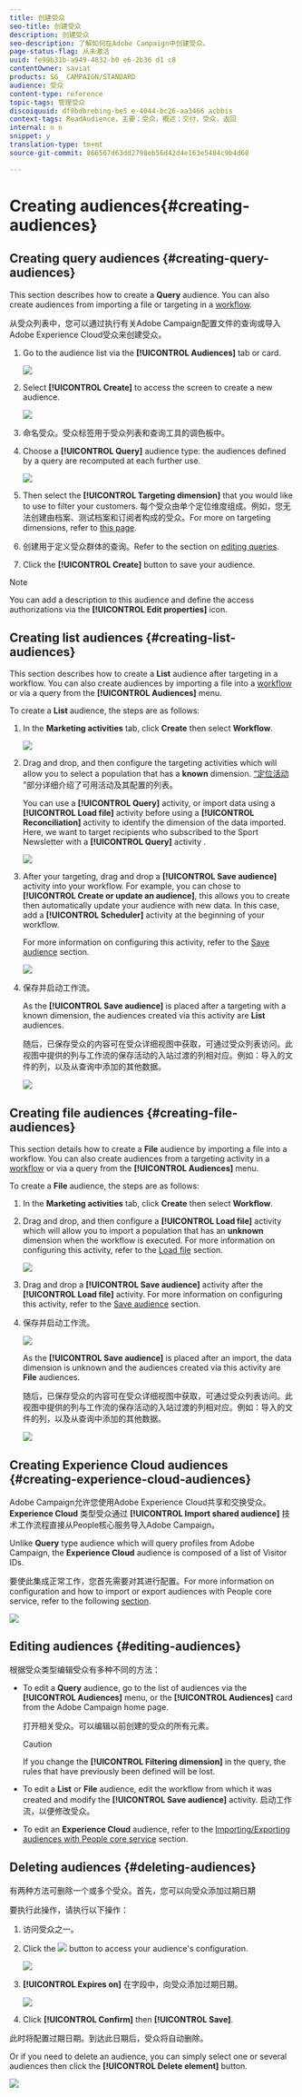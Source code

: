 ```yaml
---
title: 创建受众
seo-title: 创建受众
description: 创建受众
seo-description: 了解如何在Adobe Campaign中创建受众。
page-status-flag: 从未激活
uuid: fe99b31b-a949-4832-b0 e6-2b36 d1 c8
contentOwner: saviat
products: SG_ CAMPAIGN/STANDARD
audience: 受众
content-type: reference
topic-tags: 管理受众
discoiquuid: df8bdbrebing-be5 e-4044-bc26-aa3466 acbbis
context-tags: ReadAudience，主要；受众，概述；交付，受众，返回
internal: n n
snippet: y
translation-type: tm+mt
source-git-commit: 866567d63dd2798eb56d42d4e163e5484c9b4d68

---
```



# Creating audiences{#creating-audiences}

## Creating query audiences {#creating-query-audiences}

This section describes how to create a **Query** audience. You can also create audiences from importing a file or targeting in a [workflow](../../automating/using/discovering-workflows.md).

从受众列表中，您可以通过执行有关Adobe Campaign配置文件的查询或导入Adobe Experience Cloud受众来创建受众。

1. Go to the audience list via the **[!UICONTROL Audiences]** tab or card.

   ![](assets/audiences_query_1.png)

1. Select **[!UICONTROL Create]** to access the screen to create a new audience.

   ![](assets/audiences_query.png)

1. 命名受众。受众标签用于受众列表和查询工具的调色板中。
1. Choose a **[!UICONTROL Query]** audience type: the audiences defined by a query are recomputed at each further use.

   ![](assets/audience_type_selection.png)

1. Then select the **[!UICONTROL Targeting dimension]** that you would like to use to filter your customers. 每个受众由单个定位维度组成。例如，您无法创建由档案、测试档案和订阅者构成的受众。For more on targeting dimensions, refer to [this page](../../automating/using/query.md#targeting-dimensions-and-resources).
1. 创建用于定义受众群体的查询。Refer to the section on [editing queries](../../automating/using/editing-queries.md).
1. Click the **[!UICONTROL Create]** button to save your audience.

>[!NOTE]
>
>You can add a description to this audience and define the access authorizations via the **[!UICONTROL Edit properties]** icon.

## Creating list audiences {#creating-list-audiences}

This section describes how to create a **List** audience after targeting in a workflow. You can also create audiences by importing a file into a [workflow](../../automating/using/discovering-workflows.md) or via a query from the **[!UICONTROL Audiences]** menu.

To create a **List** audience, the steps are as follows:

1. In the **Marketing activities** tab, click **Create** then select **Workflow**.

   ![](assets/audiences_list_1.png)

1. Drag and drop, and then configure the targeting activities which will allow you to select a population that has a **known** dimension. [“定位活动](../../automating/using/about-targeting-activities.md) ”部分详细介绍了可用活动及其配置的列表。

   You can use a **[!UICONTROL Query]** activity, or import data using a **[!UICONTROL Load file]** activity before using a **[!UICONTROL Reconciliation]** activity to identify the dimension of the data imported. Here, we want to target recipients who subscribed to the Sport Newsletter with a **[!UICONTROL Query]** activity .

   ![](assets/audiences_list_2.png)

1. After your targeting, drag and drop a **[!UICONTROL Save audience]** activity into your workflow. For example, you can chose to **[!UICONTROL Create or update an audience]**, this allows you to create then automatically update your audience with new data. In this case, add a **[!UICONTROL Scheduler]** activity at the beginning of your workflow.

   For more information on configuring this activity, refer to the [Save audience](../../automating/using/save-audience.md) section.

   ![](assets/audiences_list_3.png)

1. 保存并启动工作流。

   As the **[!UICONTROL Save audience]** is placed after a targeting with a known dimension, the audiences created via this activity are **List** audiences.

   随后，已保存受众的内容可在受众详细视图中获取，可通过受众列表访问。此视图中提供的列与工作流的保存活动的入站过渡的列相对应。例如：导入的文件的列，以及从查询中添加的其他数据。

   ![](assets/audiences_list_4.png)

## Creating file audiences {#creating-file-audiences}

This section details how to create a **File** audience by importing a file into a workflow. You can also create audiences from a targeting activity in a [workflow](../../automating/using/discovering-workflows.md) or via a query from the **[!UICONTROL Audiences]** menu.

To create a **File** audience, the steps are as follows:

1. In the **Marketing activities** tab, click **Create** then select **Workflow**.
1. Drag and drop, and then configure a **[!UICONTROL Load file]** activity which will allow you to import a population that has an **unknown** dimension when the workflow is executed. For more information on configuring this activity, refer to the [Load file](../../automating/using/load-file.md) section.

   ![](assets/audience_files_1.png)

1. Drag and drop a **[!UICONTROL Save audience]** activity after the **[!UICONTROL Load file]** activity. For more information on configuring this activity, refer to the [Save audience](../../automating/using/save-audience.md) section.
1. 保存并启动工作流。

   ![](assets/audience_files_2.png)

   As the **[!UICONTROL Save audience]** is placed after an import, the data dimension is unknown and the audiences created via this activity are **File** audiences.

   随后，已保存受众的内容可在受众详细视图中获取，可通过受众列表访问。此视图中提供的列与工作流的保存活动的入站过渡的列相对应。例如：导入的文件的列，以及从查询中添加的其他数据。

   ![](assets/audience_files_3.png)

## Creating Experience Cloud audiences {#creating-experience-cloud-audiences}

Adobe Campaign允许您使用Adobe Experience Cloud共享和交换受众。**Experience Cloud** 类型受众通过 **[!UICONTROL Import shared audience]** 技术工作流程直接从People核心服务导入Adobe Campaign。

Unlike **Query** type audience which will query profiles from Adobe Campaign, the **Experience Cloud** audience is composed of a list of Visitor IDs.

要使此集成正常工作，您首先需要对其进行配置。For more information on configuration and how to import or export audiences with People core service, refer to the following [section](../../integrating/using/sharing-audiences-with-audience-manager-or-people-core-service.md).

![](assets/audience_peoplecore.png)

## Editing audiences {#editing-audiences}

根据受众类型编辑受众有多种不同的方法：

* To edit a **Query** audience, go to the list of audiences via the **[!UICONTROL Audiences]** menu, or the **[!UICONTROL Audiences]** card from the Adobe Campaign home page.

   打开相关受众。可以编辑以前创建的受众的所有元素。

   >[!CAUTION]
   >
   >If you change the **[!UICONTROL Filtering dimension]** in the query, the rules that have previously been defined will be lost.

* To edit a **List** or **File** audience, edit the workflow from which it was created and modify the **[!UICONTROL Save audience]** activity. 启动工作流，以便修改受众。
* To edit an **Experience Cloud** audience, refer to the [Importing/Exporting audiences with People core service](../../integrating/using/sharing-audiences-with-audience-manager-or-people-core-service.md) section.

## Deleting audiences {#deleting-audiences}

有两种方法可删除一个或多个受众。首先，您可以向受众添加过期日期

要执行此操作，请执行以下操作：

1. 访问受众之一。
1. Click the ![](assets/edit_darkgrey-24px.png) button to access your audience's configuration.

   ![](assets/audience_delete_2.png)

1. **[!UICONTROL Expires on]** 在字段中，向受众添加过期日期。

   ![](assets/audience_delete_3.png)

1. Click **[!UICONTROL Confirm]** then **[!UICONTROL Save]**.

此时将配置过期日期。到达此日期后，受众将自动删除。

Or if you need to delete an audience, you can simply select one or several audiences then click the **[!UICONTROL Delete element]** button.

![](assets/audience_delete_1.png)

